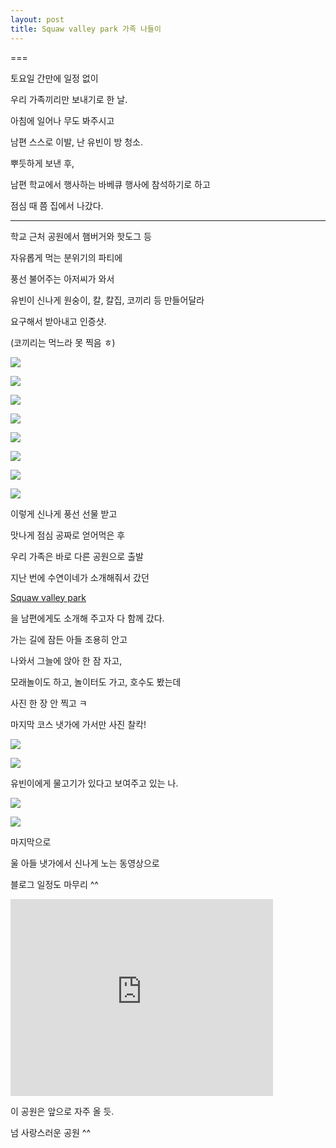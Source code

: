 ```yaml
---
layout: post
title: Squaw valley park 가족 나들이
---
```

===

토요일 간만에 일정 없이 

우리 가족끼리만 보내기로 한 날.

아침에 일어나 무도 봐주시고

남편 스스로 이발, 난 유빈이 방 청소.

뿌듯하게 보낸 후, 

남편 학교에서 행사하는 바베큐 행사에 참석하기로 하고

점심 때 쯤 집에서 나갔다. 

--- 

학교 근처 공원에서 햄버거와 핫도그 등

자유롭게 먹는 분위기의 파티에

풍선 불어주는 아저씨가 와서

유빈이 신나게 원숭이, 칼, 칼집, 코끼리 등 만들어달라 

요구해서 받아내고 인증샷.

(코끼리는 먹느라 못 찍음 ㅎ)

![](https://lh3.googleusercontent.com/eiZ3Qlj7C5Fhh6RMxNxFljgG0AsFuk1FOaeg5P_nBHH2GdZu6iQsClZUDL2EspghPL7U0Q4myTOHskFmFfyJEQTFQsAvspmhsy5DUUYAHidMlIrDtsPgzVHR6tG7-zUUJstn3FMGjoGuMgn3UjruthiG215-pHyenCubVX5BTGAAl_VsIf3xKJyLdgrMKla8sSaDXtu5Kz3bmh4g52_cLYLWauVESj6yNKk1Cjn8R0u35RvYET5P0NURP41VhxMnKIsyh56yztj6VbnldIWgBdjmaNOiH6y_XrRUo3AN1n1caN5pdbfa86Hx_A7-Olq788Gaiau2nxYeFLMYGdtQNod24361lQxpbEI5iVkRAiFJdc8oABCL_I_UsYtgK3uto2bE7aKhTTHW8k-RMPiZHUw-DjBv5JkgXVnY0AsclgMiuyJILizR5aJsrbtx_d6bemMtZtqPfIEn5iJHxxJKpA05q2eGPTfyBMlvmMW0nrm7eANzgsFLXDbA-ysOJNpVHbSxsQlTCirTPaaOsFgmQlmAPZspjrFMQcq2GwABwfAq=w986-h1313-no)

![](https://lh3.googleusercontent.com/fZMKtoJeDdDA-SP725wXMNUk-RmanWdW10RATZezarltmMfpYeDEAeUHg_Ss2FSv8hBiO898gwayP4YyEJwtLhgYuOCYhQjsGx0oWLKtS44CmNIwnOgJJK-otoRmPEJWWKSe5ovua2Vd4hpMtWJE4yjFLKnTuWnWtF2TqVcbyLHGQxNx0guoJRdXOJXgFNMA-SQl0zR8tde79EP6Q9aKgmsdo0RDv2StwXsL7TgPRaom6fi-c5dKEQMQQS4OZCHrxCW2_On_1XNbiep0pnU-m0nC2yXsGcKNTEn7Dtq2XosmXELFA3Y_ZV58k4wQe_WNgZlQfwhF0x1KJTAMBjs-NlSP3IurWHQxlYK21qcRnL109QOwcXkkO07ABgYRd0r4nYvDQDeZM6Gnnkx58x-xR3qQok8lvQb9WJVfCoPrpYMiJQvqxeXsswrJfcMNy7kcRZFm6BgHqr70lCrtLtIcqq-ZQ46iY2yl91GQt6TDc1ZqiOhRictt6lOdKOA14VGMXSuU6pHIBEVJygKwA7YjqvkLfBU6_Wyjela3J2AFXuaK=w986-h1313-no)

![](https://lh3.googleusercontent.com/6ekl3yAYsmlK9tkpZEIOjnqn68V-TMyMSAF3nraoAgoVKAGnGtH9ad7iJh9XeX7ZGHczWbEKe0EixWvJ-rhhZra3gAanEn0gWtKPId_ThoujmP2D99WKIFU7KeAcceYh-V1wxo6WARqFeHgtY0OOueVBKqwMLsRoNxv0YUylxL7FRNuWmPPISUPgI6WbIYNH1teVrUUqSi_JwkmUCS0TN5WjR-1UhDY1TKzDhO8UX6jriRYaRXG7smjr1ieZEVbgV5EPhxpzGdlCKQC_FtLJoHO1rbGUQJMu4Sh_1aL0xK3mn2ZTPV4VjzOHR0uTPVvpoW3rqZ3QEtqcXrPoHUldZrt4Kp_6bLLebDOC6nL_pYsrBOQz_5y6xH5n24RUP7vwBS76IrahfHg-03jOUCdSlsmKb7X3OSjD0pahi9ZRZJgZgCYRsUnJXNzkdhA2wRKu7s0LikfOjQ-Ag42Mh06HDwIBknyrN6_hpErk1ExUhbqhVBva3f6P4mMrW6DeHSJ2Q0Qvqm1p2OYZDwkR1g4wRMLGsy_i7-_nSxANAptkSxZ2=w986-h1313-no)

![](https://lh3.googleusercontent.com/MrfImJXWqMW1bvjuHV2PxmaQEe8dv4rHKrtSkSSx4UgaDLYbzCCeXsujyZTIXG1UZ-3ntTlgRzqG-HqXbnVGUy-c53eh-_7bsxSGdrYO2grOoN3SnvhKMGQ06AZnhj2LF9FLKg4hEfu8_a5dCG8L_Xqlo9RgcPXpbRCoRYYxw3yGE0AsuND_Ii3b-swCTCNK0R-28XBHV7ho_RtoJcxuT82DIge533Xs1QBj0xX54QFMq7Vn34e7boTBH1HnQmzvNBWQHaWvnJRXKLjYn-M9UunUrMiLh4m_z7AzCfBpv2BtzRhXUAVJ2VxtpBnHupCOtxp0ZjG8BMwPDaG_BpTT12L_FUrEAm0iby7nsujzaY7F8dDaMB-cIUXIH7iob3m8jfH2gGbs6PifDtkWaTVHCxyQ6Im7jJeCenzte1mSF6txBzI998mOMU0QASYJ81qNSOfcWhb1XhOs9oio7qT1H_FJp0mA6A9F6JrxnhxD-BfaUl3Y6r3v8tnCyAm6D9bpdlXNLtSXxu_Ska6zjK1ct5HYJBJn2YC_hC8epGp5hjKD=w986-h1313-no)

![](https://lh3.googleusercontent.com/zuCyJvRl22b-XjNXOXLE1Vh7wsUP3KqEkzg5O7_bdSGl7vpl12UB_2vefeI3Zl4CEwx8nmAEDrb8H8wk1IA88GZditc4k9J3U5YoiuTBhk2VRqpPn8NuBENT0Yunwp_PZHohSqh2zAtBEOWloW1Qr29rOQ16v1Ki5FY84cSiVfT5UyWBkZ_UQjMh3ivxg38ervVnTIz_nmeC4HyzX-t2RNz7sUde1rBHyKPb0KaKFVYoRhdjXfSslJfh6moi_2JyoRmMwLppKGdZbg_rtGMqbe1bYcS6cZf95VU929C-SiHcblu3dq1_7PayH_FUFDLzQ_UVSFnoLsbbZfNaOPMXGVWUWOOHmORBKXewfHgvki6HWvEEsdk9NiLuvAmXz5kEeE_f2LzUY3G481p_2NvoGe-AOkGuSFRcu3MXySerfG0bJUQKM599auf7hfBBRej2CjKGHhCiOOn42FtQjta22vvE1CvONmIhMLsHNLkXKihuxQD3nQI4FvE8o0sxfXE3NK6Aik_mYtS5x0DOzntxtYl3-lLl01bZDE5ePkW0vCij=w986-h1313-no)

![](https://lh3.googleusercontent.com/L0yCGLvS6RpkaXSJHoucu5WY6G1-Np7kldWaA7e0IGBs6WvTm3KO3yI9byPzGZSVbs8k5Edl_ulIP7ifqSiqE56_-JgtQaFcDNbM-kSbi29JokxSepi4MTeYMbJ3CWk8Fo4bxAbIyq5oKjatr26bCffoU2qBoS3bUim2uFTLjTTZBC_L4gWaQW_zOW-W2mNGRWQbhhTRnkynhdQiVPj_OWj1SDD3FnDWEAQRqSVAJDY0GjklQVdVw3bnfDzs8JDsQk8ORgWvs-_5VQSRZ4GFPgeRVX_PpWHDgRToWJ-85xHHRZDf-iIOQZm8B2AxvsATzTuYf_Vr9lMU8ODDb5bvSwt4tFOWZgqGn1O0uHotmvicMZlslTpVXe6fnLnKIKES2M4foijbn0EePwxdO2MZ3FSYpGumCermp2K6Gd4B-zc1PtGaIvXCQR0uwdJJZox3GXGMf2d4NPNuvFLSsRcB9-QfzSXnCEesW1gYdzp0448nVdIX8Q_q3D_st792sNEuYiEW9VA3kR_6mGblF1SOFPiUijm027A2ZO4I2bbgObaU=w986-h1313-no)

![](https://lh3.googleusercontent.com/tondm1bkg6TsdG2X18EA8Kpzvnn56Ohz5ajaXXRv13DHFQzXeh48La70KqX4UTzx5B0OQtba8DoNzbsIZ9wbbAkclGScSG_tVP8gpZqBZKHGIx7yWK3ltpU2GgE3lqCb-r95-j9F9AESPm7j6_ahs3wf-S9mxa24WQjbJM6PUT-Lu-azELgh-znFeDGNI0gE1F78JUSjs9erg_VaMTmAvE1k85DaqZ1PcoOaycGHkMZXplDK3iNTZDWzDp5z6vFio7Z8-uOs4zA7WnZgHfprU84zlYlY7uZqMQaFM5U-ECH8iWfRJNSx5jTQeIvQartY220f7aZvO0qdSD0OP7R2i5M1xuMKhePMehfqAN-om_04xftEQkvWS2tAifzXlw-GGyhAqd93vUWGo26QWIdim8lFKabXzC8ghc2JpxtBVKSJbhOZH7ld0w_VrjsWgLnLyBx5SfWD5eev5Io5SzEipIURaaRTHjMD8pNjALpAU1PZOsdiQWrHV3c0H5iJ5NqfCkZcJI6cedBwtCegW5-cWI83xrg9oi43sY_TXWy6oraT=w986-h1313-no)

![](https://lh3.googleusercontent.com/PxWP0VuRZ_vNXAubXR-z9qXtgnDUx31TWwwGAZEa7z6TfriCxO8fkC4MFcpY9zoLmvqcn0wp18dOCheSJnlvYLLFWVqLMXC5bfHlp8NtJiAxW7phyCceBXv04AJR3kqljGfEvhh3V97VnmaH58ybweRHzwE9T094mYJRW6-_Xpk_uypA70jki2OS4-dDnMmk2F1-uAiIfQirMPUFlBdIOayApr-rteYpTQFWZwk2vlY9OobjxBSjbHjXD2PaztQoU4Sl6Gs1Urv6ZfOgDV4G66JXxmDQrUG4y5YHTsqsvwJCVKPHZ5zkEANUuUvfN7kUAzvCzQ2Q_GouqBXmGdylN-Cj2NAiaDxYyqc2w4MJNOGfIzmC8hNUTg195kK7xj46Pk1snVkpToPrvYm2ow1dgi_bclR4kMILptP7IKpSw9paX8W7zIGcy1Bi90VecKuAeDwZLxY9Ak58dlE3czcToQwOs53xKzibH3656nVgWlrLxHMLL14WXAqFqhvisivGkOo6wWsbCGYdk7X6EbDCOi2tJbsjesuxKsLn0fIZSdf2=w986-h1313-no)

이렇게 신나게 풍선 선물 받고

맛나게 점심 공짜로 얻어먹은 후

우리 가족은 바로 다른 공원으로 출발

지난 번에 수연이네가 소개해줘서 갔던

[Squaw valley park](http://www.ohara.pa.us/parks.asp#squaw)

을 남편에게도 소개해 주고자 다 함께 갔다.

가는 길에 잠든 아들 조용히 안고 

나와서 그늘에 앉아 한 잠 자고,

모래놀이도 하고, 놀이터도 가고, 호수도 봤는데

사진 한 장 안 찍고 ㅋ

마지막 코스 냇가에 가서만 사진 찰칵!

![](https://lh3.googleusercontent.com/Oiy5M6Fqsdk_Ihn5vzO8124C3QMxADA4qE5-FlLTLC0mj4S1HZtx_4tzftA68x9rqlrOYcEu8HxX0w3u-gP4fRejUGdpAYJWIaPZJAK7vMsF53FLl6GNZ7JuHKOu_fJYWg480irDSiFberl3RE8MBHb9juGqfPsly4lgwG8ksE-nsQ6gV3C6cS-LVOkaHVfEJzpKWbdOE0o-j_drdjnrzCezYKhsTwdq-2IQQYoG1FG2DevLG0gSUmI8UxGOXxTBfarclB5FhfYlpzXMNm7coBzb6R_dVagQKZdUjiPhsKMMvGWPKtfsY1SoRvNRixMzoJ4ptvTA2p-4XSJyXeME8eh-F1nW8M3-daP_mWOkK0ety0hI1qryLifAlqNrTaDYnS5BUQ20ynCc-El0c2p0FHCNRurIXmCiwyW8CVnvs2IqFxYJuNDPsWUlqZG7HH8wYD8SjR2Kp2AGSNLVg6YQWU01h3lnygiXwvxZLbvusOME5vP_QVsdmkoO6avRaXHMdBQvqKsYaJfZAM441Hw5qebpocqobzTz3tHRmFRzfOxA=w986-h1313-no)

![](https://lh3.googleusercontent.com/SS2XoVBFmRF7TOfE_4ZOQ5W-rsRQ9y94kW0NjOaKBvnKFM9WMXIDzPnqacNyziKWEIhbK_4asF67QmQZYB1lfsnqMdThZT3nFvnMlEZ3iCMfRC8Y7COowY58-Qs8pVn-gXRmMJdw8eMOHIPDMaNfxdX4kP2-bzhFbT5jROdsSKmmOW6lFudj1ZcqYh9Am2M0i8NOE3xoJkW6YarRLHuJoyeI4ozY_bH_VY7oqkxKpjwf-NxID7Wa4HCE1vpHE7CS_uLD6sPl_v7DyI8DIXKbdbxyXd_VhyVvZuIN_7SpcjWp4R5wsMrXLk91gqTIy63MCv36hB1FK2SqPigqNmeC07tdPmQKXJuH9EhevmIK8UnrkL59SC5pCx7-ryajtp7EgRdL3WGwD19blg3HNqkAcVjNUV2NO8w-UiWrEIl9J_t6ehMlbI63s5QRHdJsYC4c4yOk3Ks3iKTfRTJ269-MdIumidJddbu4v71ahffHphbEJQs0CmWQmrrHcVqyX8iaN5ce7wMwDylxO-XPUh_dT1WOlTUMWL2nofUXmXB2e82_=w986-h1313-no)

유빈이에게 물고기가 있다고 보여주고 있는 나.

![](https://lh3.googleusercontent.com/EiKB325WJw0UN1tZ-YOBQdARNeDy-v2k9Vq7UzQ56_LLqQiLsdZ6uc0QZpkbAaPMgtyvsaJ6TSKxXmwF6KDy7-6DVB_h2uxTOJgn2MK3eUPCu-1v-msGp0klOFtKRuvUrOazRBIaREqhiAeaOa2dG7xXLWTDkfWW7oCADdbFOY_Wl5e9cImO_ieBxzNBl2T5FwyKKj623hGx6EZFVS0ng0gz0zK-gkeLpmg2JYz7UI59KBgPAadNBhG22xZY289-vpFbAcJOEAIeQjkfkCRd8fGuKOD3k3cWHMMW74ork1rcGUExgmetnMq_h-o64qg8GhhzCPRiasnxP33JFlfQwuwHnuNBD06-nVzQqa0JK4qRJD_ODU6O3tFEuSxtd0XiT8EYQAanoSfZoC6DnKJFqHUcdyZjckVIDhmCa7iOXvDa8yH40IhDQ2jBmjtSYbbuIjf4sX33p1EiMx04Yc7mzDEPfNnYT2Dq_mfuDXpJJFq-eOpjEYhj-ezzBlBBGWpeLyFDalpObWFSYjqBGvRvpwkWUwZdBOp3H5S5Z9atl51g=w986-h1313-no)

![](https://lh3.googleusercontent.com/_zOe_LjHRivJO10572zUC3OwtLcRzJH7dNu6M1Hrl-nFSiiJ6odKVcSA4kKesCx_6WEDPUpgldbllCjAZ8xr2WbTdE1hIxQ6awDdxccQvcRqnsEUjEVA_6J_0Bh3IHv5LlyfjjCkgmwhYJILJtsknmEZ6zf3CFooQ5xFMf_SeZV757p5JWS-oRZp8p6Fsp2fVzZL0HBcZ7s96FnCzjZXwMn7vBkei45c-P2Ran1L1gHHwB8BZOAaGOFjO57KyHE7yyIQtYAlr5QLuYEYyy9o8nDgE5ElR1CeA-Y9GLnQc0_OhjAHw5noF78rdwF97ApPzTDfUK4Z9-hrLRoluoLks-fD4lcsby2NH36ScHRtTomedrfNKzqsRw3bbnBdRFCCN6NxVsWWkXWwW1OVBlCBRu00RctuvOT2wEQcyqFTGI33aXri5Ho-evBD08L3ED7L79QPLe0HGofOnrS-ibqegewSp4De0M0EVoLQRGMi7ye50OKWEDNRMmu8kV7kdpANF4MjeqRg05wnfTBX6Sqvx_bWvdbkXsRHMV7h93BzaJuS=w2067-h929-no)

마지막으로 

울 아들 냇가에서 신나게 노는 동영상으로 

블로그 일정도 마무리 ^^

<iframe width="420" height="315" src="https://www.youtube.com/embed/vdGT4-2T3QE" frameborder="0" allowfullscreen></iframe>

이 공원은 앞으로 자주 올 듯.

넘 사랑스러운 공원 ^^
